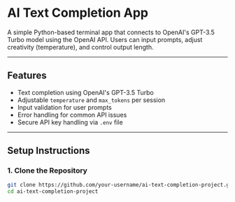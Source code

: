 #  AI Text Completion App

A simple Python-based terminal app that connects to OpenAI's GPT-3.5 Turbo model using the OpenAI API. Users can input prompts, adjust creativity (temperature), and control output length.

---

##  Features

- Text completion using OpenAI's GPT-3.5 Turbo
- Adjustable `temperature` and `max_tokens` per session
- Input validation for user prompts
- Error handling for common API issues
- Secure API key handling via `.env` file

---

##  Setup Instructions

### 1. Clone the Repository

```bash
git clone https://github.com/your-username/ai-text-completion-project.git
cd ai-text-completion-project
